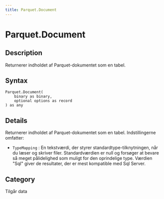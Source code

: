 ```yaml
---
title: Parquet.Document
---
```


# Parquet.Document


## Description

Returnerer indholdet af Parquet-dokumentet som en tabel.


## Syntax

```powerquery
Parquet.Document(
    binary as binary,
    optional options as record
) as any
```


## Details

Returnerer indholdet af Parquet-dokumentet som en tabel. Indstillingerne omfatter:
    <ul>
    <li> <code>TypeMapping</code> : En tekstværdi, der styrer standardtype-tilknytningen, når du læser og skriver filer. Standardværdien er null og forsøger at bevare så meget pålidelighed som muligt for den oprindelige type. Værdien "Sql" giver de resultater, der er mest kompatible med Sql Server.</li>
    </ul>



## Category
Tilgår data
